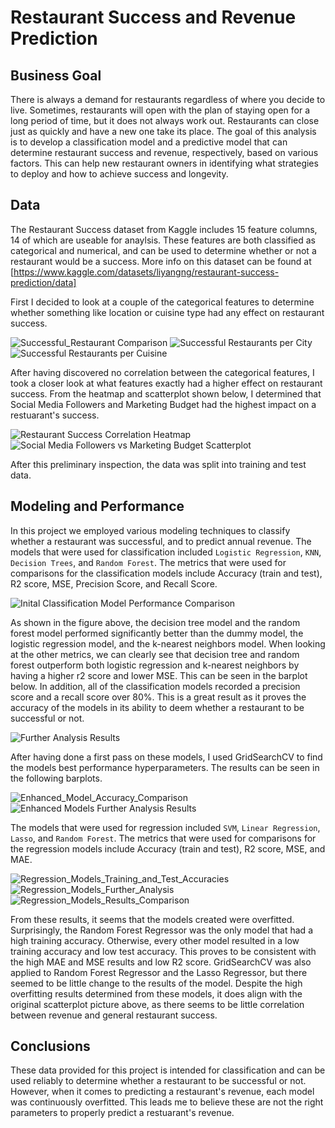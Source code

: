 # Restaurant Success and Revenue Prediction
## Business Goal
There is always a demand for restaurants regardless of where you decide to live. Sometimes, restaurants will open with the plan of staying open for a long period of time, but it does not always work out. Restaurants can close just as quickly and have a new one take its place. The goal of this analysis is to develop a classification model and a predictive model that can determine restaurant success and revenue, respectively, based on various factors. This can help new restaurant owners in identifying what strategies to deploy and how to achieve success and longevity.

## Data
The Restaurant Success dataset from Kaggle includes 15 feature columns, 14 of which are useable for anaylsis. These features are both classified as categorical and numerical, and can be used to determine whether or not a restaurant would be a success. More info on this dataset can be found at [https://www.kaggle.com/datasets/liyangng/restaurant-success-prediction/data]

First I decided to look at a couple of the categorical features to determine whether something like location or cuisine type had any effect on restaurant success.

![Successful_Restaurant Comparison](Images/Successful_Restaurant_Comparison.png)
![Successful Restaurants per City](Images/Succ_Rest_perCity.png)
![Successful Restaurants per Cuisine](Images/Succ_Rest_perCuisine.png)

After having discovered no correlation between the categorical features, I took a closer look at what features exactly had a higher effect on restaurant success. From the heatmap and scatterplot shown below, I determined that Social Media Followers and Marketing Budget had the highest impact on a restuarant's success.

![Restaurant Success Correlation Heatmap](Images/Restaurant_Success_Corr_HM.png)
![Social Media Followers vs Marketing Budget Scatterplot](Images/SCTPLT_Social_Media_Followers_vs_Marketing_Budget.png)

After this preliminary inspection, the data was split into training and test data.

## Modeling and Performance

In this project we employed various modeling techniques to classify whether a restaurant was successful, and to predict annual revenue. The models that were used for classification included `Logistic Regression`, `KNN`, `Decision Trees`, and `Random Forest`. The metrics that were used for comparisons for the classification models include Accuracy (train and test), R2 score, MSE, Precision Score, and Recall Score.

![Inital Classification Model Performance Comparison](Images/Inital_Classification_Model_Performance_Comparison.png)

As shown in the figure above, the decision tree model and the random forest model performed significantly better than the dummy model, the logistic regression model, and the k-nearest neighbors model. When looking at the other metrics, we can clearly see that decision tree and random forest outperform both logistic regression and k-nearest neighbors by having a higher r2 score and lower MSE. This can be seen in the barplot below. In addition, all of the classification models recorded a precision score and a recall score over 80%. This is a great result as it proves the accuracy of the models in its ability to deem whether a restaurant to be successful or not.

![Further Analysis Results](Images/Further_Analysis_Results.png)

After having done a first pass on these models, I used GridSearchCV to find the models best performance hyperparameters. The results can be seen in the following barplots.

![Enhanced_Model_Accuracy_Comparison](Images/Enhanced_Model_Accuracy_Comparison.png)
![Enhanced Models Further Analysis Results](Images/Enhanced_Models_Further_Analysis_Results.png) 

The models that were used for regression included  `SVM`, `Linear Regression`, `Lasso`, and `Random Forest`.  The metrics that were used for comparisons for the regression models include Accuracy (train and test), R2 score, MSE, and MAE.

![Regression_Models_Training_and_Test_Accuracies](Images/Regression_Models_Training_and_Test_Accuracies.png)
![Regression_Models_Further_Analysis](Images/Regression_Models_Further_Analysis.png)
![Regression_Models_Results_Comparison](Images/Regression_Models_Results_Comparison.png)

From these results, it seems that the models created were overfitted. Surprisingly, the Random Forest Regressor was the only model that had a high training accuracy. Otherwise, every other model resulted in a low training accuracy and low test accuracy. This proves to be consistent with the high MAE and MSE results and low R2 score. GridSearchCV was also applied to Random Forest Regressor and the Lasso Regressor, but there seemed to be little change to the results of the model. Despite the high overfitting results determined from these models, it does align with the original scatterplot picture above, as there seems to be little correlation between revenue and general restaurant success.

## Conclusions
These data provided for this project is intended for classification and can be used reliably to determine whether a restaurant to be successful or not. However, when it comes to predicting a restaurant's revenue, each model was continuously overfitted. This leads me to believe these are not the right parameters to properly predict a restuarant's revenue. 
